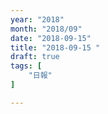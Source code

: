 ```yaml
---
year: "2018"
month: "2018/09"
date: "2018-09-15"
title: "2018-09-15 "
draft: true
tags: [
    "日報"
]

---
```


